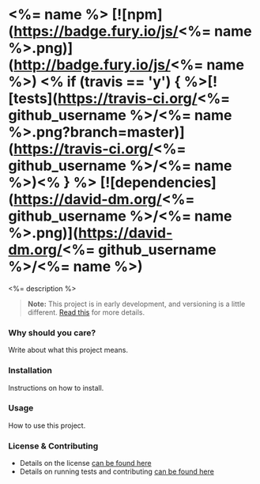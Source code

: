 # <%= name %> [![npm](https://badge.fury.io/js/<%= name %>.png)](http://badge.fury.io/js/<%= name %>) <% if (travis == 'y') { %>[![tests](https://travis-ci.org/<%= github_username %>/<%= name %>.png?branch=master)](https://travis-ci.org/<%= github_username %>/<%= name %>)<% } %> [![dependencies](https://david-dm.org/<%= github_username %>/<%= name %>.png)](https://david-dm.org/<%= github_username %>/<%= name %>)

<%= description %>

> **Note:** This project is in early development, and versioning is a little different. [Read this](http://markup.im/#q4_cRZ1Q) for more details.

### Why should you care?

Write about what this project means.

### Installation

Instructions on how to install.

### Usage

How to use this project.

### License & Contributing

- Details on the license [can be found here](LICENSE.md)
- Details on running tests and contributing [can be found here](contributing.md)
